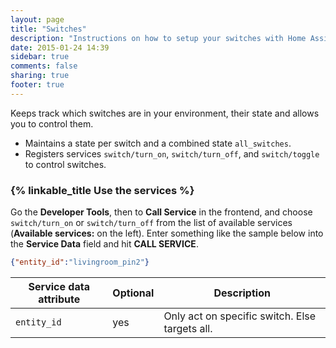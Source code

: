 ```yaml
---
layout: page
title: "Switches"
description: "Instructions on how to setup your switches with Home Assistant."
date: 2015-01-24 14:39
sidebar: true
comments: false
sharing: true
footer: true
---
```


Keeps track which switches are in your environment, their state and allows you to control them.

 * Maintains a state per switch and a combined state `all_switches`.
 * Registers services `switch/turn_on`, `switch/turn_off`, and `switch/toggle` to control switches.

### {% linkable_title Use the services %}

Go the **Developer Tools**, then to **Call Service** in the frontend, and choose `switch/turn_on` or `switch/turn_off` from the list of available services (**Available services:** on the left). Enter something like the sample below into the **Service Data** field and hit **CALL SERVICE**.

```json
{"entity_id":"livingroom_pin2"}
```

| Service data attribute | Optional | Description |
| ---------------------- | -------- | ----------- |
| `entity_id`            |      yes | Only act on specific switch. Else targets all.
